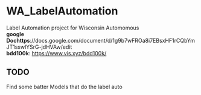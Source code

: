 # WA_LabelAutomation
Label Automation project for Wisconsin Automomous   
**google Dochttps**://docs.google.com/document/d/1g9b7wFROa8i7EBsxHF1rCQbYmJT1sswlYSrG-jdHVAw/edit  
**bdd100k**: https://www.vis.xyz/bdd100k/  
## **TODO**  
Find some batter Models that do the label auto  



